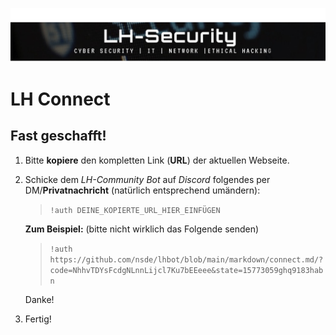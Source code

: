 ![Cover](../media/lh_cover.png)

# LH Connect
## Fast geschafft!
1. Bitte **kopiere** den kompletten Link (**URL**) der aktuellen Webseite.
   
2. Schicke dem *LH-Community Bot* auf *Discord* folgendes per DM/**Privatnachricht** (natürlich entsprechend umändern):
    >  `!auth DEINE_KOPIERTE_URL_HIER_EINFÜGEN`

    **Zum Beispiel:** (bitte nicht wirklich das Folgende senden)
    
    > `!auth https://github.com/nsde/lhbot/blob/main/markdown/connect.md/?code=NhhvTDYsFcdgNLnnLijcl7Ku7bEEeee&state=15773059ghq9183habn`

    Danke!

3. Fertig! 